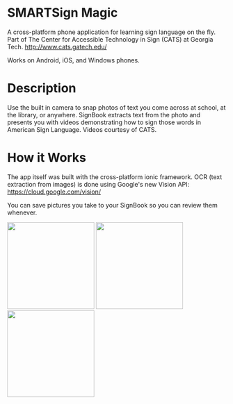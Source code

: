 # SMARTSign Magic
A cross-platform phone application for learning sign language on the fly. Part of The Center for Accessible Technology in Sign (CATS) at Georgia Tech. http://www.cats.gatech.edu/

Works on Android, iOS, and Windows phones.

# Description
Use the built in camera to snap photos of text you come across at school, at the library, or anywhere. SignBook extracts text from the photo and presents you with videos demonstrating how to sign those words in American Sign Language. Videos courtesy of CATS.

# How it Works
The app itself was built with the cross-platform ionic framework. OCR (text extraction from images) is done using Google's new Vision API: https://cloud.google.com/vision/

You can save pictures you take to your SignBook so you can review them whenever.

<img src="http://i.imgur.com/a6zZpKO.jpg" width="200"/>
<img src="http://i.imgur.com/BEc7Ves.jpg" width="200"/>
<img src="http://i.imgur.com/As9ubTW.png" width="200"/>
